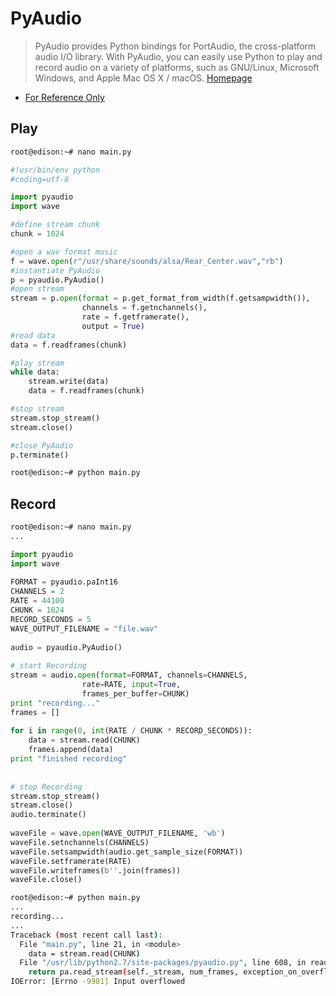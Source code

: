# PyAudio

> PyAudio provides Python bindings for PortAudio, the cross-platform audio I/O library. With PyAudio, you can easily use Python to play and record audio on a variety of platforms, such as GNU/Linux, Microsoft Windows, and Apple Mac OS X / macOS. [Homepage](https://people.csail.mit.edu/hubert/pyaudio/)

- [For Reference Only](http://stackoverflow.com/questions/33513522/when-installing-pyaudio-pip-cannot-find-portaudio-h-in-usr-local-include)

## Play

```sh
root@edison:~# nano main.py 
```

```python
#!usr/bin/env python  
#coding=utf-8  

import pyaudio  
import wave  

#define stream chunk   
chunk = 1024  

#open a wav format music  
f = wave.open(r"/usr/share/sounds/alsa/Rear_Center.wav","rb")  
#instantiate PyAudio  
p = pyaudio.PyAudio()  
#open stream  
stream = p.open(format = p.get_format_from_width(f.getsampwidth()),  
                channels = f.getnchannels(),  
                rate = f.getframerate(),  
                output = True)  
#read data  
data = f.readframes(chunk)  

#play stream  
while data:  
    stream.write(data)  
    data = f.readframes(chunk)  

#stop stream  
stream.stop_stream()  
stream.close()  

#close PyAudio  
p.terminate()
```

```sh
root@edison:~# python main.py 
```

## Record

```sh
root@edison:~# nano main.py 
...
```

```python
import pyaudio
import wave
 
FORMAT = pyaudio.paInt16
CHANNELS = 2
RATE = 44100
CHUNK = 1024
RECORD_SECONDS = 5
WAVE_OUTPUT_FILENAME = "file.wav"
 
audio = pyaudio.PyAudio()
 
# start Recording
stream = audio.open(format=FORMAT, channels=CHANNELS,
                rate=RATE, input=True,
                frames_per_buffer=CHUNK)
print "recording..."
frames = []
 
for i in range(0, int(RATE / CHUNK * RECORD_SECONDS)):
    data = stream.read(CHUNK)
    frames.append(data)
print "finished recording"
 
 
# stop Recording
stream.stop_stream()
stream.close()
audio.terminate()
 
waveFile = wave.open(WAVE_OUTPUT_FILENAME, 'wb')
waveFile.setnchannels(CHANNELS)
waveFile.setsampwidth(audio.get_sample_size(FORMAT))
waveFile.setframerate(RATE)
waveFile.writeframes(b''.join(frames))
waveFile.close()
```

```sh
root@edison:~# python main.py 
...
recording...
...
Traceback (most recent call last):
  File "main.py", line 21, in <module>
    data = stream.read(CHUNK)
  File "/usr/lib/python2.7/site-packages/pyaudio.py", line 608, in read
    return pa.read_stream(self._stream, num_frames, exception_on_overflow)
IOError: [Errno -9981] Input overflowed
```